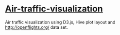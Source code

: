 [Air-traffic-visualization](http://cygalski.pl/projects/flights/)
=========================

Air traffic visualization using D3.js, Hive plot layout and http://openflights.org/ data set.

